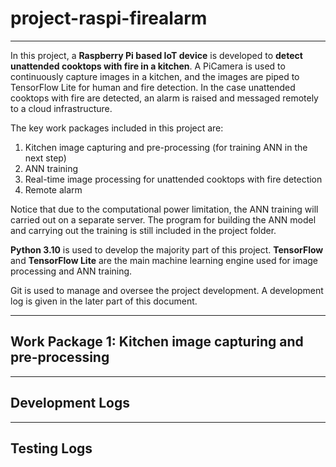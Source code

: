 # project-raspi-firealarm

---

In this project, a __Raspberry Pi based IoT device__ is developed to __detect unattended cooktops with fire in a kitchen__. A PiCamera is used to continuously capture images in a kitchen, and the images are piped to TensorFlow Lite for human and fire detection. In the case unattended cooktops with fire are detected, an alarm is raised and messaged remotely to a cloud infrastructure.

The key work packages included in this project are:

1. Kitchen image capturing and pre-processing (for training ANN in the next step)
1. ANN training
1. Real-time image processing for unattended cooktops with fire detection
1. Remote alarm

Notice that due to the computational power limitation, the ANN training will carried out on a separate server. The program for building the ANN model and carrying out the training is still included in the project folder.

__Python 3.10__ is used to develop the majority part of this project. __TensorFlow__ and __TensorFlow Lite__ are the main machine learning engine used for image processing and ANN training.

Git is used to manage and oversee the project development. A development log is given in the later part of this document.

---

## Work Package 1: Kitchen image capturing and pre-processing

---

## Development Logs

---

## Testing Logs
